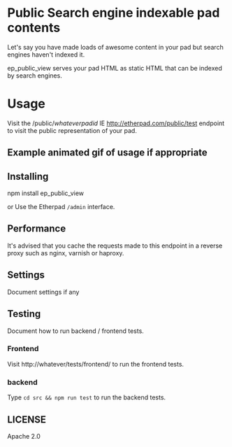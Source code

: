 # Public Search engine indexable pad contents
Let's say you have made loads of awesome content in your pad but search engines haven't indexed it.

ep_public_view serves your pad HTML as static HTML that can be indexed by search engines.

# Usage

Visit the /public/$whateverpadid$ IE http://etherpad.com/public/test endpoint to visit the public representation of your pad.

## Example animated gif of usage if appropriate

## Installing
npm install ep_public_view

or Use the Etherpad ``/admin`` interface.

## Performance
It's advised that you cache the requests made to this endpoint in a reverse proxy such as nginx, varnish or haproxy.

## Settings
Document settings if any

## Testing
Document how to run backend / frontend tests.

### Frontend

Visit http://whatever/tests/frontend/ to run the frontend tests.

### backend

Type ``cd src && npm run test`` to run the backend tests.

## LICENSE
Apache 2.0
